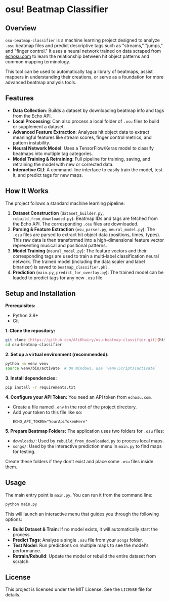 # osu! Beatmap Classifier

## Overview

`osu-beatmap-classifier` is a machine learning project designed to analyze `.osu` beatmap files and predict descriptive tags such as "streams," "jumps," and "finger control." It uses a neural network trained on data scraped from [echosu.com](https://echosu.com/) to learn the relationship between hit object patterns and common mapping terminology.

This tool can be used to automatically tag a library of beatmaps, assist mappers in understanding their creations, or serve as a foundation for more advanced beatmap analysis tools.

## Features

-   **Data Collection**: Builds a dataset by downloading beatmap info and tags from the Echo API.
-   **Local Processing**: Can also process a local folder of `.osu` files to build or supplement a dataset.
-   **Advanced Feature Extraction**: Analyzes hit object data to extract meaningful features like stream scores, finger control metrics, and pattern instability.
-   **Neural Network Model**: Uses a TensorFlow/Keras model to classify beatmaps into multiple tag categories.
-   **Model Training & Retraining**: Full pipeline for training, saving, and retraining the model with new or corrected data.
-   **Interactive CLI**: A command-line interface to easily train the model, test it, and predict tags for new maps.

## How It Works

The project follows a standard machine learning pipeline:
1.  **Dataset Construction** (`dataset_builder.py`, `rebuild_from_downloaded.py`): Beatmap IDs and tags are fetched from the Echo API. The corresponding `.osu` files are downloaded.
2.  **Parsing & Feature Extraction** (`osu_parser.py`, `neural_model.py`): The `.osu` files are parsed to extract hit object data (positions, times, types). This raw data is then transformed into a high-dimensional feature vector representing musical and positional patterns.
3.  **Model Training** (`neural_model.py`): The feature vectors and their corresponding tags are used to train a multi-label classification neural network. The trained model (including the data scaler and label binarizer) is saved to `beatmap_classifier.pkl`.
4.  **Prediction** (`main.py`, `predict_for_overlay.py`): The trained model can be loaded to predict tags for any new `.osu` file.

## Setup and Installation

**Prerequisites:**
-   Python 3.8+
-   Git

**1. Clone the repository:**
```bash
git clone [https://github.com/AliKhairy/osu-beatmap-classifier.git](https://github.com/AliKhairy/osu-beatmap-classifier.git)
cd osu-beatmap-classifier
```

**2. Set up a virtual environment (recommended):**
```bash
python -m venv venv
source venv/bin/activate  # On Windows, use `venv\Scripts\activate`
```

**3. Install dependencies:**
```bash
pip install -r requirements.txt
```

**4. Configure your API Token:**
You need an API token from `echosu.com`.
-   Create a file named `.env` in the root of the project directory.
-   Add your token to this file like so:
    ```
    ECHO_API_TOKEN="YourApiTokenHere"
    ```

**5. Prepare Beatmap Folders:**
The application uses two folders for `.osu` files:
-   `downloads/`: Used by `rebuild_from_downloaded.py` to process local maps.
-   `songs/`: Used by the interactive prediction menu in `main.py` to find maps for testing.

Create these folders if they don't exist and place some `.osu` files inside them.

## Usage

The main entry point is `main.py`. You can run it from the command line:

```bash
python main.py
```

This will launch an interactive menu that guides you through the following options:
-   **Build Dataset & Train:** If no model exists, it will automatically start the process.
-   **Predict Tags**: Analyze a single `.osu` file from your `songs` folder.
-   **Test Model**: Run predictions on multiple maps to see the model's performance.
-   **Retrain/Rebuild**: Update the model or rebuild the entire dataset from scratch.

## License

This project is licensed under the MIT License. See the `LICENSE` file for details.
